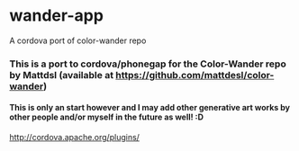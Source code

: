 # wander-app
A cordova port of color-wander repo


### This is a port to cordova/phonegap for the Color-Wander repo by Mattdsl (available at https://github.com/mattdesl/color-wander)
#### This is only an start however and I may add other generative art works by other people and/or myself in the future as well! :D


http://cordova.apache.org/plugins/
